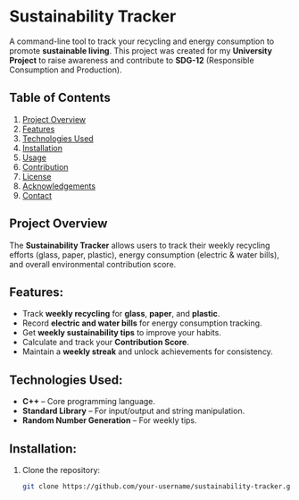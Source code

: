 # Sustainability Tracker

A command-line tool to track your recycling and energy consumption to promote **sustainable living**. This project was created for my **University Project** to raise awareness and contribute to **SDG-12** (Responsible Consumption and Production).

## Table of Contents
1. [Project Overview](#overview)
2. [Features](#features)
3. [Technologies Used](#technologies-used)
4. [Installation](#installation)
5. [Usage](#usage)
6. [Contribution](#contribution)
7. [License](#license)
8. [Acknowledgements](#acknowledgements)
9. [Contact](#contact)

## Project Overview
The **Sustainability Tracker** allows users to track their weekly recycling efforts (glass, paper, plastic), energy consumption (electric & water bills), and overall environmental contribution score.

## Features:
- Track **weekly recycling** for **glass**, **paper**, and **plastic**.
- Record **electric and water bills** for energy consumption tracking.
- Get **weekly sustainability tips** to improve your habits.
- Calculate and track your **Contribution Score**.
- Maintain a **weekly streak** and unlock achievements for consistency.

## Technologies Used:
- **C++** – Core programming language.
- **Standard Library** – For input/output and string manipulation.
- **Random Number Generation** – For weekly tips.

## Installation:
1. Clone the repository:
   ```bash
   git clone https://github.com/your-username/sustainability-tracker.git
